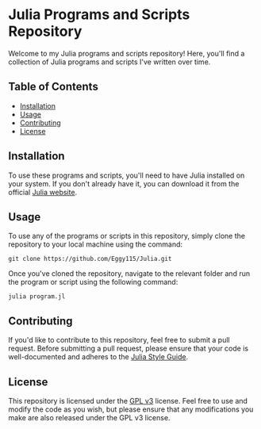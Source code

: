 # Julia Programs and Scripts Repository

Welcome to my Julia programs and scripts repository! Here, you'll find a collection of Julia programs and scripts I've written over time.

## Table of Contents

- [Installation](#installation)
- [Usage](#usage)
- [Contributing](#contributing)
- [License](#license)

## Installation

To use these programs and scripts, you'll need to have Julia installed on your system. If you don't already have it, you can download it from the official [Julia website](https://julialang.org/downloads/).

## Usage

To use any of the programs or scripts in this repository, simply clone the repository to your local machine using the command:

```
git clone https://github.com/Eggy115/Julia.git
```

Once you've cloned the repository, navigate to the relevant folder and run the program or script using the following command:

```
julia program.jl
```

## Contributing

If you'd like to contribute to this repository, feel free to submit a pull request. Before submitting a pull request, please ensure that your code is well-documented and adheres to the [Julia Style Guide](https://docs.julialang.org/en/v1/manual/style-guide/).

## License

This repository is licensed under the [GPL v3](https://www.gnu.org/licenses/gpl-3.0.en.html) license. Feel free to use and modify the code as you wish, but please ensure that any modifications you make are also released under the GPL v3 license.
